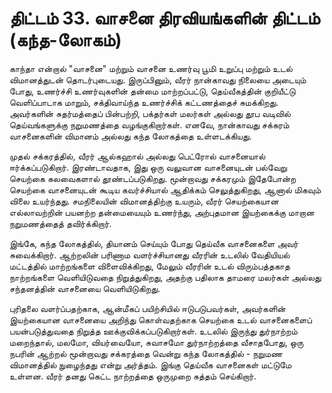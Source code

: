 # திட்டம் 33. வாசனை திரவியங்களின் திட்டம் (கந்த-லோகம்)

காந்தா என்றால் "வாசனை" மற்றும் வாசனை உணர்வு பூமி உறுப்பு மற்றும் உடல் விமானத்துடன் தொடர்புடையது. இருப்பினும், வீரர் நான்காவது நிலையை அடையும் போது, உணர்ச்சி உணர்வுகளின் தன்மை மாற்றப்பட்டு, தெய்வீகத்தின் குறியீட்டு வெளிப்பாடாக மாறும், சக்திவாய்ந்த உணர்ச்சிக் கட்டணத்தைச் சுமக்கிறது. அவர்களின் சுதர்மத்தைப் பின்பற்றி, பக்தர்கள் மலர்கள் அல்லது தூப வடிவில் தெய்வங்களுக்கு நறுமணத்தை வழங்குகிறார்கள். எனவே, நான்காவது சக்கரம் வாசனைகளின் விமானம் அல்லது கந்த லோகத்தை உள்ளடக்கியது.

முதல் சக்கரத்தில், வீரர் ஆல்கஹால் அல்லது பெட்ரோல் வாசனையால் ஈர்க்கப்படுகிறார். இரண்டாவதாக, இது ஒரு வலுவான வாசனையுடன் பல்வேறு செயற்கை கலவைகளால் தூண்டப்படுகிறது. மூன்றாவது சக்கரமும் இதேபோன்ற செயற்கை வாசனையுடன் கூடிய கவர்ச்சியால் ஆதிக்கம் செலுத்துகிறது, ஆனால் மிகவும் விலை உயர்ந்தது. சமநிலையின் விமானத்திற்கு உயரும், வீரர் செயற்கையான எல்லாவற்றின் பயனற்ற தன்மையையும் உணர்ந்து, அற்புதமான இயற்கைக்கு மாறான நறுமணத்தைத் தவிர்க்கிறார்.

இங்கே, கந்த லோகத்தில், தியானம் செய்யும் போது தெய்வீக வாசனைகளை அவர் சுவைக்கிறார். ஆற்றலின் பரிணாம வளர்ச்சியானது வீரரின் உடலில் வேதியியல் மட்டத்தில் மாற்றங்களை விளைவிக்கிறது, மேலும் வீரரின் உடல் விரும்பத்தகாத நாற்றங்களை வெளியிடுவதை நிறுத்துகிறது, அதற்கு பதிலாக தாமரை மலர்கள் அல்லது சந்தனத்தின் வாசனையை வெளியிடுகிறது.

புரிதலை வளர்ப்பதற்காக, ஆன்மீகப் பயிற்சியில் ஈடுபடுபவர்கள், அவர்களின் இயற்கையான வாசனையை அறிந்து கொள்வதற்காக செயற்கை உடல் வாசனைகளைப் பயன்படுத்துவதை நிறுத்த ஊக்குவிக்கப்படுகிறார்கள். உடலில் இருந்து துர்நாற்றம் மறைந்தால், மலமோ, வியர்வையோ, சுவாசமோ துர்நாற்றத்தை வீசாதபோது, ஒரு நபரின் ஆற்றல் மூன்றாவது சக்கரத்தை வென்று கந்த லோகத்தில் - நறுமண விமானத்தில் நுழைந்தது என்று அர்த்தம். இங்கு தெய்வீக வாசனைகள் மட்டுமே உள்ளன. வீரர் தனது கெட்ட நாற்றத்தை ஒருமுறை சுத்தம் செய்கிறார்.
